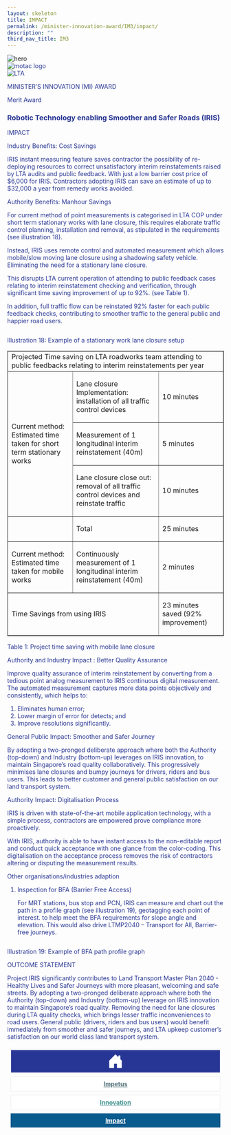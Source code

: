```yaml
---
layout: skeleton
title: IMPACT​
permalink: /minister-innovation-award/IM3/impact/
description: ""
third_nav_title: IM3
---
```

<style type="text/css">
   .text-pri {
     color: #273592;
   }

   .nav-tabs {
     border-bottom: none !important;
     overflow: hidden !important;
   }

   .nav-link {
     margin: 8px !important;
     border-radius: 0px !important;
     font-weight: 700 !important;
     padding: 0.5rem 2.8rem !important;
   }

   .link-home {
     border: 1px solid #eee !important;
     color: #fff !important;
     background: rgb(39, 54, 149) !important;
     display: flex;
     justify-content: center;
     align-items: center;
   }

   .link-project {
     border: 1px solid #eee !important;
     color: rgb(83, 114, 122) !important;
     background-color: #fff !important;
     display: flex;
     justify-content: center;
     align-items: center;
   }

   .link-project.active {
     border: none !important;
     color: #fff !important;
     background: rgb(41, 115, 144) !important;
   }

   .link-solution {
     border: 1px solid #eee !important;
     color: rgb(69, 148, 145) !important;
     background-color: #fff !important;
     display: flex;
     justify-content: center;
     align-items: center;
   }

   .link-solution.active {
     border: none !important;
     color: #fff !important;
     background: rgb(34, 155, 189) !important;
   }

   .link-impact {
     border: 1px solid #eee !important;
     color: rgb(41, 95, 120) !important;
     background-color: #fff !important;
     display: flex;
     justify-content: center;
     align-items: center;
   }

   .link-impact.active {
     border: none !important;
     color: #fff !important;
     background: rgb(10, 91, 142) !important;
   }
 </style>
<img src="/images/hero.png" class="w-100"  alt="hero"/>
 <div class="container-fluid py-5 card-bg text-pri my-5">
   <div class="row">
     <div class="col-sm-12 pt-4 pb-3 text-center">
       <img src="/images/Logos/MOTAC_header.png" alt="motac logo" class="img-fluid" />
     </div>
   </div>
   <div class="row border border-4 border-info">
     <div class="col-sm-4 py-3 text-center d-flex flex-column align-items-center justify-content-center">
       <img src="/images/Logos/LTA.png" class="img-fluid" alt="LTA" />
     </div>
     <div class="col-sm-8 py-3 text-center bg-primary d-flex justify-content-center flex-column aligin-items-center">
       <p class="mb-1 text-light font-weight-bold raleway-font"> MINISTER’S INNOVATION (MI) AWARD </p>
       <p class="mb-0 distinguished-award">Merit Award</p>
     </div>
   </div>
   <div class="row">
     <div class="col-12 py-3">
       <h3 class="text-center font-weight-bold"> Robotic Technology enabling Smoother and Safer Roads (IRIS) </h3>
     </div>
     <div class="col-sm-12 text-center py-2 my-2 bg-heading">
       <p class="mb-0 h3 font-weight-bold text-uppercase text-light"> IMPACT </p>
     </div>
     <div class="col-sm-12">
       <div class="row py-2">
         <div class="col-sm-8 p-2">
           <p class="font-weight-bold mb-2"> Industry Benefits: Cost Savings </p>
           <p class="mb-2"> IRIS instant measuring feature saves contractor the possibility of re-deploying resources to correct unsatisfactory interim reinstatements raised by LTA audits and public feedback. With just a low barrier cost price of $6,000 for IRIS. Contractors adopting IRIS can save an estimate of up to $32,000 a year from remedy works avoided. </p>
         </div>
         <div class="col-sm-6 p-2">
           <p class="font-weight-bold mb-2"> Authority Benefits: Manhour Savings </p>
           <p class="mb-2"> For current method of point measurements is categorised in LTA COP under short term stationary works with lane closure, this requires elaborate traffic control planning, installation and removal, as stipulated in the requirements (see illustration 18). </p>
           <p class="mb-2"> Instead, IRIS uses remote control and automated measurement which allows mobile/slow moving lane closure using a shadowing safety vehicle. Eliminating the need for a stationary lane closure. </p>
           <p class="mb-2"> This disrupts LTA current operation of attending to public feedback cases relating to interim reinstatement checking and verification, through significant time saving improvement of up to 92%. (see Table 1). </p>
           <p class="mb-2"> In addition, full traffic flow can be reinstated 92% faster for each public feedback checks, contributing to smoother traffic to the general public and happier road users. </p>
         </div>
         <div class="col-sm-6 py-2 text-center">
           <img src="/images/MI/IM3/[Illustration 18] Stationary work lane closure setup.png" class="img-fluid mb-3" alt="" />
           <p class="mb-3 font-weight-light"> Illustration 18: Example of a stationary work lane closure setup </p>
           <table border="1">
             <tbody>
               <tr>
                 <td colspan="3">
                   <div class="font-weight-bold"> Projected Time saving on LTA roadworks team attending to public feedbacks relating to interim reinstatements per year&nbsp; </div>
                 </td>
               </tr>
               <tr>
                 <td colspan="1" rowspan="3">
                   <div>
                     <div>
                       <p> Current method: Estimated time taken for short term stationary works &nbsp; </p>
                     </div>
                   </div>
                 </td>
                 <td>
                   <div>
                     <div>
                       <p> Lane closure Implementation: installation of all traffic control devices&nbsp; </p>
                     </div>
                   </div>
                 </td>
                 <td>
                   <div>
                     <div>
                       <p>10 minutes &nbsp;</p>
                     </div>
                   </div>
                 </td>
               </tr>
               <tr>
                 <td>
                   <div>
                     <div>
                       <p> Measurement of 1 longitudinal interim reinstatement (40m)&nbsp; </p>
                     </div>
                   </div>
                 </td>
                 <td>
                   <div>
                     <div>
                       <p>5 minutes&nbsp;</p>
                     </div>
                   </div>
                 </td>
               </tr>
               <tr>
                 <td>
                   <div>
                     <div>
                       <p> Lane closure close out: removal of all traffic control devices and reinstate traffic&nbsp; </p>
                     </div>
                   </div>
                 </td>
                 <td>
                   <div>
                     <div>
                       <p>10 minutes &nbsp;</p>
                     </div>
                   </div>
                 </td>
               </tr>
               <tr>
                 <td>
                   <div>
                     <div>
                       <p>&nbsp;</p>
                     </div>
                   </div>
                 </td>
                 <td>
                   <div>
                     <div>
                       <p>Total&nbsp;</p>
                     </div>
                   </div>
                 </td>
                 <td>
                   <div>
                     <div>
                       <p>25 minutes&nbsp;</p>
                     </div>
                   </div>
                 </td>
               </tr>
               <tr>
                 <td>
                   <div>
                     <div>
                       <p> Current method: Estimated time taken for mobile works&nbsp; </p>
                     </div>
                   </div>
                 </td>
                 <td>
                   <div>
                     <div>
                       <p> Continuously measurement of 1 longitudinal interim reinstatement (40m)&nbsp; </p>
                     </div>
                   </div>
                 </td>
                 <td>
                   <div>
                     <div>
                       <p>2 minutes &nbsp;</p>
                     </div>
                   </div>
                 </td>
               </tr>
               <tr>
                 <td colspan="2">
                   <div>
                     <div>
                       <p>Time Savings from using IRIS&nbsp;</p>
                     </div>
                   </div>
                 </td>
                 <td>
                   <div>
                     <div>
                       <p>23 minutes saved (92% improvement)&nbsp;</p>
                     </div>
                   </div>
                 </td>
               </tr>
             </tbody>
           </table>
           <p class="my-3 font-weight-light"> Table 1: Project time saving with mobile lane closure </p>
         </div>
         <div class="col-sm-8 p-2">
           <p class="font-weight-bold mb-2"> Authority and Industry Impact : Better Quality Assurance </p>
           <p class="mb-2"> Improve quality assurance of interim reinstatement by converting from a tedious point analog measurement to IRIS continuous digital measurement. The automated measurement captures more data points objectively and consistently, which helps to: </p>
           <ol>
             <li>Eliminates human error;</li>
             <li>Lower margin of error for detects; and</li>
             <li>Improve resolutions significantly.</li>
           </ol>
         </div>
         <div class="col-sm-8 p-2">
           <p class="font-weight-bold mb-2"> General Public Impact: Smoother and Safer Journey </p>
           <p class="mb-2"> By adopting a two-pronged deliberate approach where both the Authority (top-down) and Industry (bottom-up) leverages on IRIS innovation, to maintain Singapore’s road quality collaboratively. This progressively minimises lane closures and bumpy journeys for drivers, riders and bus users. This leads to better customer and general public satisfaction on our land transport system. </p>
         </div>
         <div class="col-sm-8 p-2">
           <p class="font-weight-bold mb-2"> Authority Impact: Digitalisation Process </p>
           <p class="mb-2"> IRIS is driven with state-of-the-art mobile application technology, with a simple process, contractors are empowered prove compliance more proactively. </p>
           <p class="mb-2"> With IRIS, authority is able to have instant access to the non-editable report and conduct quick acceptance with one glance from the color-coding. This digitalisation on the acceptance process removes the risk of contractors altering or disputing the measurement results. </p>
         </div>
         <div class="col-sm-8 p-2">
           <p class="font-weight-bold mb-2"> Other organisations/industries adaption </p>
           <ol>
             <li>
               <p class="mb-2">Inspection for BFA (Barrier Free Access)</p>
               <p class="mb-2"> For MRT stations, bus stop and PCN, IRIS can measure and chart out the path in a profile graph (see illustration 19), geotagging each point of interest. to help meet the BFA requirements for slope angle and elevation. This would also drive LTMP2040 – Transport for All, Barrier-free journeys. </p>
             </li>
           </ol>
         </div>
         <div class="col-sm-4 py-2 text-center">
           <img src="/images/MI/IM3/[illustration 19] Example of BFA path profile graph.png" class="img-fluid mb-3" alt="" />
           <p class="mb-3 font-weight-light"> Illustration 19: Example of BFA path profile graph </p>
         </div>
       </div>
     </div>
   </div>
   <div class="row">
     <div class="col-sm-12 text-center py-2 my-2 bg-heading">
       <p class="mb-0 h3 font-weight-bold text-uppercase text-light"> OUTCOME STATEMENT </p>
     </div>
     <div class="col-sm-12 py-2">
       <p class="mb-2 font-weight-bold text-pri"> Project IRIS significantly contributes to Land Transport Master Plan 2040 - Healthy Lives and Safer Journeys with more pleasant, welcoming and safe streets. By adopting a two-pronged deliberate approach where both the Authority (top-down) and Industry (bottom-up) leverage on IRIS innovation to maintain Singapore’s road quality. Removing the need for lane closures during LTA quality checks, which brings lesser traffic inconveniences to road users. General public (drivers, riders and bus users) would benefit immediately from smoother and safer journeys, and LTA upkeep customer’s satisfaction on our world class land transport system. </p>
     </div>
   </div>
   <nav>
     <div class="nav nav-tabs nav-fill" id="nav-tab" role="tablist">
       <a class="nav-link text-uppercase link-home text-decoration-none" id="nav-home-tab" href="/minister-innovation-award/IM3/home/">
         <svg xmlns="http://www.w3.org/2000/svg" width="36" height="36" fill="currentColor" class="bi bi-house-door-fill" viewBox="0 0 16 16">
           <path d="M6.5 14.5v-3.505c0-.245.25-.495.5-.495h2c.25 0 .5.25.5.5v3.5a.5.5 0 0 0 .5.5h4a.5.5 0 0 0 .5-.5v-7a.5.5 0 0 0-.146-.354L13 5.793V2.5a.5.5 0 0 0-.5-.5h-1a.5.5 0 0 0-.5.5v1.293L8.354 1.146a.5.5 0 0 0-.708 0l-6 6A.5.5 0 0 0 1.5 7.5v7a.5.5 0 0 0 .5.5h4a.5.5 0 0 0 .5-.5Z" />
         </svg>
       </a>
       <a class="nav-link link-project text-decoration-none text-uppercase" id="nav-project-tab" href="/minister-innovation-award/IM3/impetus/"> Impetus </a>
       <a class="nav-link link-solution text-decoration-none text-uppercase" id="nav-solution-tab" href="/minister-innovation-award/IM3/innovation/"> Innovation</a>
       <a class="nav-link active link-impact text-decoration-none text-uppercase" id="nav-impact-tab" href="/minister-innovation-award/IM3/impact/"> Impact</a>
     </div>
   </nav>
 </div>
